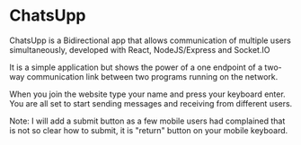 # ChatsUpp

ChatsUpp is a Bidirectional app that allows communication of multiple users simultaneously, developed with React, NodeJS/Express and Socket.IO

It is a simple application but shows the power of a one endpoint of a two-way communication link between two programs running on the network.

When you join the website type your name and press your keyboard enter. You are all set to start sending messages and receiving from different users.

Note: I will add a submit button as a few mobile users had complained that is not so clear how to submit, it is "return" button on your mobile keyboard.



